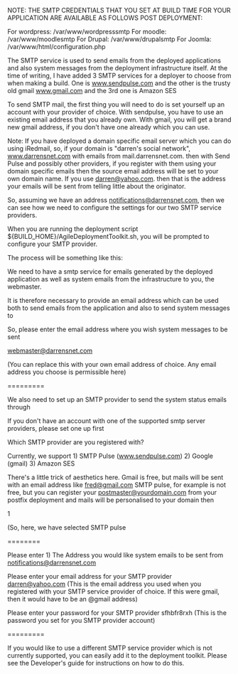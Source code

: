 NOTE: THE SMTP CREDENTIALS THAT YOU SET AT BUILD TIME FOR YOUR APPLICATION ARE AVAILABLE AS FOLLOWS POST DEPLOYMENT:

For wordpress: /var/www/wordpresssmtp
For moodle: /var/www/moodlesmtp
For Drupal: /var/www/drupalsmtp
For Joomla: /var/www/html/configuration.php

The SMTP service is used to send emails from the deployed applications and also system messages from the deployment infrastructure itself. 
At the time of writing, I have added 3 SMTP services for a deployer to choose from when making a build. One is www.sendpulse.com and the other is the trusty old gmail www.gmail.com and the 3rd one is Amazon SES

To send SMTP mail, the first thing you will need to do is set yourself up an account with your provider of choice. With sendpulse, you have to use an existing email address that you already own. With gmail, you will get a brand new gmail address, if you don't have one already which you can use. 

Note: If you have deployed a domain specific email server which you can do using iRedmail, so, if your domain is "darren's social network", www.darrensnet.com with emails from mail.darrensnet.com. then with Send Pulse and possibly other providers, if you register with them using your domain specific emails then the source email address will be set to your own domain name. If you use darren@yahoo.com. then that is the address your emails will be sent from telling little about the originator.

So, assuming we have an address notifications@darrensnet.com, then we can see how we need to configure the settings for our two SMTP service providers.

When you are running the deployment script ${BUILD_HOME}/AgileDeploymentToolkit.sh, you will be prompted to configure your SMTP provider.

The process will be something like this:

We need to have a smtp service for emails generated by the deployed application as well as system emails from the infrastructure to you, the webmaster.

It is therefore necessary to provide an email address which can be used both to send emails from the application and also to send system messages to

So, please enter the email address where you wish system messages to be sent

webmaster@darrensnet.com 

(You can replace this with your own email address of choice. Any email address you choose is permissible here)

=========

We also need to set up an SMTP provider to send the system status emails through

If you don't have an account with one of the supported smtp server providers, please set one up first

Which SMTP provider are you registered with?

Currently, we support 1) SMTP Pulse (www.sendpulse.com) 2) Google (gmail) 3) Amazon SES

There's a little trick of aesthetics here. Gmail is free, but mails will be sent with an email address like fred@gmail.com
SMTP pulse, for example is not free, but you can register your postmaster@yourdomain.com from your postfix deployment and mails will be personalised to your domain then

1

(So, here, we have selected SMTP pulse

========

Please enter 1) The Address you would like system emails to be sent from
notifications@darrensnet.com

Please enter your email address for your SMTP provider
darren@yahoo.com 
(This is the email address you used when you registered with your SMTP service provider of choice. If this were gmail, then it would have to be an @gmail address)

Please enter your password for your SMTP provider
sfhbfr8rxh (This is the password you set for you SMTP provider account)

=========

If you would like to use a different SMTP service provider which is not currently supported, you can easily add it to the deployment toolkit. Please see the Developer's guide for instructions on how to do this. 
